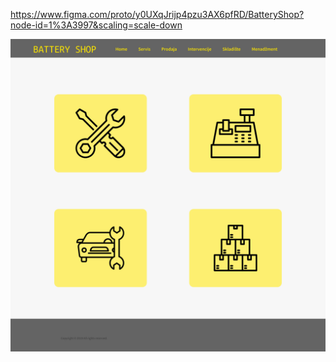 https://www.figma.com/proto/y0UXqJrijp4pzu3AX6pfRD/BatteryShop?node-id=1%3A3997&scaling=scale-down

![alt text](https://github.com/anja-sunjic/Battery-Shop-UI/blob/master/HomeScreen.png?raw=true)
